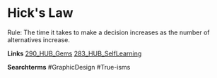 # Hick's Law

Rule: The time it takes to make a decision increases as the number of alternatives increase. 

**Links**
[290_HUB_Gems](290_HUB_Gems.md)
[283_HUB_SelfLearning](283_HUB_SelfLearning.md)

**Searchterms**
#GraphicDesign
#True-isms

